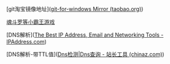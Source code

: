 [git淘宝镜像地址]([git-for-windows Mirror (taobao.org)](https://npm.taobao.org/mirrors/git-for-windows/))

[魂斗罗等小霸王游戏](https://www.yikm.net)

[DNS解析]([The Best IP Address, Email and Networking Tools - IPAddress.com](https://www.ipaddress.com/))

[DNS解析-带TTL值]([Dns检测|Dns查询 - 站长工具 (chinaz.com)](http://tool.chinaz.com/dns/))



